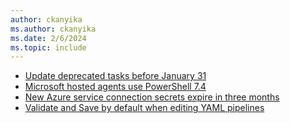```yaml
---
author: ckanyika
ms.author: ckanyika
ms.date: 2/6/2024
ms.topic: include
---
```


- [Update deprecated tasks before January 31](#update-deprecated-tasks-before-january-31)
- [Microsoft hosted agents use PowerShell 7.4](#microsoft-hosted-agents-use-powershell-74)
- [New Azure service connection secrets expire in three months](#new-azure-service-connection-secrets-expire-in-three-months)
- [Validate and Save by default when editing YAML pipelines](#validate-and-save-by-default-when-editing-yaml-pipelines)